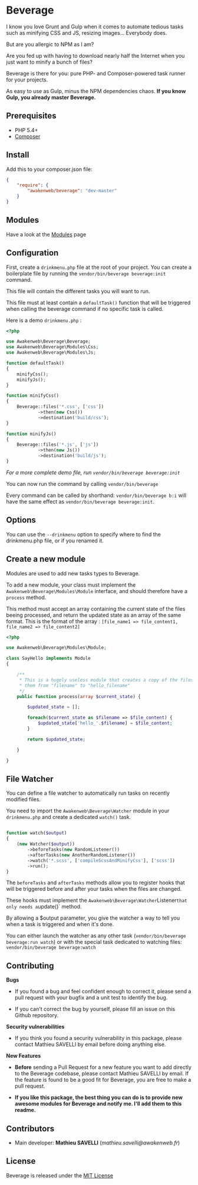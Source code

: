 Beverage
========

I know you love Grunt and Gulp when it comes to automate tedious tasks such as minifying CSS and JS, resizing images... Everybody does.

But are you allergic to NPM as I am?

Are you fed up with having to download nearly half the Internet when you just want to minify a bunch of files?

Beverage is there for you: pure PHP- and Composer-powered task runner for your projects.

As easy to use as Gulp, minus the NPM dependencies chaos. __If you know Gulp, you already master Beverage.__

Prerequisites
-------------

* PHP 5.4+
* [Composer](https://getcomposer.org/)

Install
-------

Add this to your composer.json file:
```json
{
    "require": {
        "awakenweb/beverage": "dev-master"
    }
}
```

Modules
-------
Have a look at the [Modules](MODULES.md) page

Configuration
-------------

First, create a `drinkmenu.php` file at the root of your project. You can create a boilerplate file by running the `vendor/bin/beverage beverage:init` command.

This file will contain the different tasks you will want to run.

This file must at least contain a `defaultTask()` function that will be triggered when calling the beverage command if no specific task is called.

Here is a demo `drinkmenu.php` :

```php
<?php

use Awakenweb\Beverage\Beverage;
use Awakenweb\Beverage\Modules\Css;
use Awakenweb\Beverage\Modules\Js;

function defaultTask()
{
    minifyCss();
    minifyJs();
}

function minifyCss()
{
    Beverage::files('*.css', ['css'])
            ->then(new Css())
            ->destination('build/css');
}

function minifyJs()
{
    Beverage::files('*.js', ['js'])
            ->then(new Js())
            ->destination('build/js');
}
```

_For a more complete demo file, run `vendor/bin/beverage beverage:init`_

You can now run the command by calling `vendor/bin/beverage`

Every command can be called by shorthand: `vendor/bin/beverage b:i` will have the same effect as `vendor/bin/beverage beverage:init`.

Options
-------

You can use the `--drinkmenu` option to specify where to find the drinkmenu.php file, or if you renamed it.

Create a new module
-------------------

Modules are used to add new tasks types to Beverage.

To add a new module, your class must implement the `Awakenweb\Beverage\Modules\Module` interface, and should therefore have a `process` method.

This method must accept an array containing the current state of the files beeing processed, and return the updated state as an array of the same format. This is the format of the array : `[file_name1 => file_content1, file_name2 => file_content2]`

```php
<?php

use Awakenweb\Beverage\Modules\Module;

class SayHello implements Module
{

    /**
     * This is a hugely useless module that creates a copy of the files it receives and renames
     * them from "filename" to "hello_filename"
     */
    public function process(array $current_state) {

        $updated_state = [];

        foreach($current_state as $filename => $file_content) {
            $updated_state['hello_'.$filename] = $file_content;
        }

        return $updated_state;

    }

}
```

File Watcher
------------

You can define a file watcher to automatically run tasks on recently modified files.

You need to import the `Awakenweb\Beverage\Watcher` module in your `drinkmenu.php` and create a dedicated `watch()` task.

```php

function watch($output)
{
    (new Watcher($output))
        ->beforeTasks(new RandomListener())
        ->afterTasks(new AnotherRandomListener())
        ->watch('*.scss', ['compileScssAndMinifyCss'], ['scss'])
        ->run();
}
```

The `beforeTasks` and `afterTasks` methods allow you to register hooks that will be triggered before and after your tasks when the files are changed.

These hooks must implement the `Awakenweb\Beverage\Watcher`Listener` that only needs a `update()` method.

By allowing a $output parameter, you give the watcher a way to tell you when a task
is triggered and when it's done.

You can either launch the watcher as any other task (`vendor/bin/beverage beverage:run watch`) or with the special task dedicated to watching files: `vendor/bin/beverage beverage:watch`

Contributing
------------


__Bugs__

* If you found a bug and feel confident enough to correct it, please send a pull request with your bugfix and a unit test to identify the bug.

* If you can't correct the bug by yourself, please fill an issue on this Github repository.

__Security vulnerabilities__

* If you think you found a security vulnerability in this package, please contact Mathieu SAVELLI by email before doing anything else.

__New Features__

* __Before__ sending a Pull Request for a new feature you want to add directly to the Beverage codebase, please contact Mathieu SAVELLI by email. If the feature is found to be a good fit for Beverage, you are free to make a pull request.

* __If you like this package, the best thing you can do is to provide new awesome modules for Beverage and notify me. I'll add them to this readme.__

Contributors
------------

* Main developer: __Mathieu SAVELLI__ (_mathieu.savelli@awakenweb.fr_)


License
-------

Beverage is released under the [MIT License](http://opensource.org/licenses/MIT)
